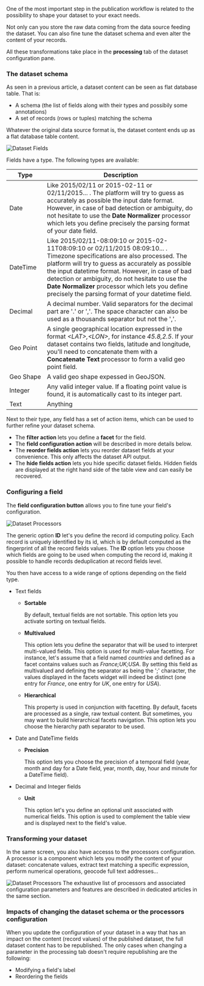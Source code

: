 One of the most important step in the publication workflow is related to the possibility to shape your dataset to your exact needs.

Not only can you store the raw data coming from the data source feeding the dataset. You can also fine tune the dataset schema and even alter the content of your records.

All these transformations take place in the **processing** tab of the dataset configuration pane.

### The dataset schema

As seen in a previous article, a dataset content can be seen as flat database table. That is:

* A schema (the list of fields along with their types and possibily some annotations)
* A set of records (rows or tuples) matching the schema

Whatever the original data source format is, the dataset content ends up as a flat database table content.

![Dataset Fields](publish_fields.jpg)

Fields have a type. The following types are available:

Type | Description
---- | -----------
Date | Like 2015/02/11 or 2015-02-11 or 02/11/2015... . The platform will try to guess as accurately as possible the input date format. However, in case of bad detection or ambiguity, do not hesitate to use the **Date Normalizer** processor which lets you define precisely the parsing format of your date field.
DateTime | Like 2015/02/11-08:09:10 or 2015-02-11T08:09:10 or 02/11/2015 08:09:10... . Timezone specifications are also processed. The platform will try to guess as accurately as possible the input datetime format. However, in case of bad detection or ambiguity, do not hesitate to use the **Date Normalizer** processor which lets you define precisely the parsing format of your datetime field.
Decimal | A decimal number. Valid separators for the decimal part are '.' or ','. The space character can also be used as a thousands separator but not the ','.
Geo&nbsp;Point | A single geographical location expressed in the format *\<LAT\>,\<LON\>*, for instance *45.8,2.5*. If your dataset contains two fields, latitude and longitude, you'll need to concatenate them with a **Concatenate Text** processor to form a valid geo point field.
Geo&nbsp;Shape | A valid geo shape expessed in GeoJSON.
Integer | Any valid integer value. If a floating point value is found, it is automatically cast to its integer part.
Text | Anything

Next to their type, any field has a set of action items, which can be used to further refine your dataset schema.

* The **filter action** lets you define a **facet** for the field.
* The **field configuration action** will be described in more details below.
* The **reorder fields action** lets you reorder dataset fields at your convenience. This only affects the dataset API output.
* The **hide fields action** lets you hide specific dataset fields. Hidden fields are displayed at the right hand side of the table view and can easily be recovered.

### Configuring a field
The **field configuration button** allows you to fine tune your field's configuration.

![Dataset Processors](publish_fieldannotations.jpg)

The generic option **ID** let's you define the record id computing policy. Each record is uniquely identified by its id, which is by default computed as the fingerprint of all the record fields values. The **ID** option lets you choose which fields are going to be used when computing the record id, making it possible to handle records deduplication at record fields level.

You then have access to a wide range of options depending on the field type.

* Text fields
    * **Sortable**

        By default, textual fields are not sortable. This option lets you activate sorting on textual fields.

    * **Multivalued**

        This option lets you define the separator that will be used to interpret multi-valued fields. This option is used for multi-value facetting. For instance, let's assume that a field named *countries* and defined as a facet contains values such as *France;UK;USA*. By setting this field as multivalued and defining the separator as being the ';' character, the values displayed in the facets widget will indeed be distinct (one entry for *France*, one entry for *UK*, one entry for *USA*).

    * **Hierarchical**

        This property is used in conjunction with facetting. By default, facets are processed as a single, raw textual content. But sometimes, you may want to build hierarchical facets navigation. This option lets you choose the hierarchy path separator to be used.

* Date and DateTime fields
    * **Precision**

        This option lets you choose the precision of a temporal field (year, month and day for a Date field, year, month, day, hour and minute for a DateTime field).

* Decimal and Integer fields
    * **Unit**

        This option let's you define an optional unit associated with numerical fields. This option is used to complement the table view and is displayed next to the field's value.

### Transforming your dataset

In the same screen, you also have accesss to the processors configuration. A processor is a component which lets you modify the content of your dataset: concatenate values, extract text matching a specific expression, perform numerical operations, geocode full text addresses...

![Dataset Processors](publish_processors.jpg)
The exhaustive list of processors and associated configuration parameters and features are described in dedicated articles in the same section.

### Impacts of changing the dataset schema or the processors configuration
When you update the configuration of your dataset in a way that has an impact on the content (record values) of the published dataset, the full dataset content has to be republished. The only cases when changing a parameter in the processing tab doesn't require republishing are the following:

* Modifying a field's label
* Reordering the fields
